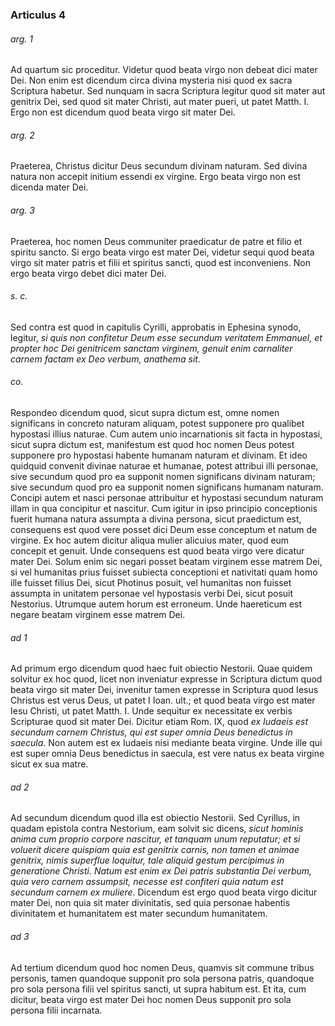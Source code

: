 ### Articulus 4

###### arg. 1
Ad quartum sic proceditur. Videtur quod beata virgo non debeat dici mater Dei. Non enim est dicendum circa divina mysteria nisi quod ex sacra Scriptura habetur. Sed nunquam in sacra Scriptura legitur quod sit mater aut genitrix Dei, sed quod sit mater Christi, aut mater pueri, ut patet Matth. I. Ergo non est dicendum quod beata virgo sit mater Dei.

###### arg. 2
Praeterea, Christus dicitur Deus secundum divinam naturam. Sed divina natura non accepit initium essendi ex virgine. Ergo beata virgo non est dicenda mater Dei.

###### arg. 3
Praeterea, hoc nomen Deus communiter praedicatur de patre et filio et spiritu sancto. Si ergo beata virgo est mater Dei, videtur sequi quod beata virgo sit mater patris et filii et spiritus sancti, quod est inconveniens. Non ergo beata virgo debet dici mater Dei.

###### s. c.
Sed contra est quod in capitulis Cyrilli, approbatis in Ephesina synodo, legitur, *si quis non confitetur Deum esse secundum veritatem Emmanuel, et propter hoc Dei genitricem sanctam virginem, genuit enim carnaliter carnem factam ex Deo verbum, anathema sit*.

###### co.
Respondeo dicendum quod, sicut supra dictum est, omne nomen significans in concreto naturam aliquam, potest supponere pro qualibet hypostasi illius naturae. Cum autem unio incarnationis sit facta in hypostasi, sicut supra dictum est, manifestum est quod hoc nomen Deus potest supponere pro hypostasi habente humanam naturam et divinam. Et ideo quidquid convenit divinae naturae et humanae, potest attribui illi personae, sive secundum quod pro ea supponit nomen significans divinam naturam; sive secundum quod pro ea supponit nomen significans humanam naturam. Concipi autem et nasci personae attribuitur et hypostasi secundum naturam illam in qua concipitur et nascitur. Cum igitur in ipso principio conceptionis fuerit humana natura assumpta a divina persona, sicut praedictum est, consequens est quod vere posset dici Deum esse conceptum et natum de virgine. Ex hoc autem dicitur aliqua mulier alicuius mater, quod eum concepit et genuit. Unde consequens est quod beata virgo vere dicatur mater Dei. Solum enim sic negari posset beatam virginem esse matrem Dei, si vel humanitas prius fuisset subiecta conceptioni et nativitati quam homo ille fuisset filius Dei, sicut Photinus posuit, vel humanitas non fuisset assumpta in unitatem personae vel hypostasis verbi Dei, sicut posuit Nestorius. Utrumque autem horum est erroneum. Unde haereticum est negare beatam virginem esse matrem Dei.

###### ad 1
Ad primum ergo dicendum quod haec fuit obiectio Nestorii. Quae quidem solvitur ex hoc quod, licet non inveniatur expresse in Scriptura dictum quod beata virgo sit mater Dei, invenitur tamen expresse in Scriptura quod Iesus Christus est verus Deus, ut patet I Ioan. ult.; et quod beata virgo est mater Iesu Christi, ut patet Matth. I. Unde sequitur ex necessitate ex verbis Scripturae quod sit mater Dei. Dicitur etiam Rom. IX, quod *ex Iudaeis est secundum carnem Christus, qui est super omnia Deus benedictus in saecula*. Non autem est ex Iudaeis nisi mediante beata virgine. Unde ille qui est super omnia Deus benedictus in saecula, est vere natus ex beata virgine sicut ex sua matre.

###### ad 2
Ad secundum dicendum quod illa est obiectio Nestorii. Sed Cyrillus, in quadam epistola contra Nestorium, eam solvit sic dicens, *sicut hominis anima cum proprio corpore nascitur, et tanquam unum reputatur; et si voluerit dicere quispiam quia est genitrix carnis, non tamen et animae genitrix, nimis superflue loquitur, tale aliquid gestum percipimus in generatione Christi. Natum est enim ex Dei patris substantia Dei verbum, quia vero carnem assumpsit, necesse est confiteri quia natum est secundum carnem ex muliere*. Dicendum est ergo quod beata virgo dicitur mater Dei, non quia sit mater divinitatis, sed quia personae habentis divinitatem et humanitatem est mater secundum humanitatem.

###### ad 3
Ad tertium dicendum quod hoc nomen Deus, quamvis sit commune tribus personis, tamen quandoque supponit pro sola persona patris, quandoque pro sola persona filii vel spiritus sancti, ut supra habitum est. Et ita, cum dicitur, beata virgo est mater Dei hoc nomen Deus supponit pro sola persona filii incarnata.


